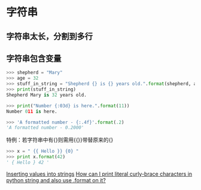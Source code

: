 # 字符串

## 字符串太长，分割到多行


## 字符串包含变量

``` python
>>> shepherd = "Mary"
>>> age = 32
>>> stuff_in_string = "Shepherd {} is {} years old.".format(shepherd, age)
>>> print(stuff_in_string)
Shepherd Mary is 32 years old.

>>> print("Number {:03d} is here.".format(11))
Number 011 is here.

>>> 'A formatted number - {:.4f}'.format(.2)
'A formatted number - 0.2000'
```

特例：若字符串中有{}则需用{{}}带替原来的{}
``` python
>>> x = " {{ Hello }} {0} "
>>> print x.format(42)
' { Hello } 42 '
```

[Inserting values into strings](https://matthew-brett.github.io/teaching/string_formatting.html)
[How can I print literal curly-brace characters in python string and also use .format on it?]()


